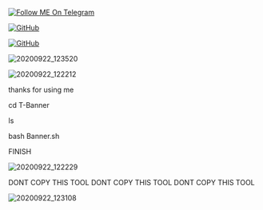 <a href="https://telegram.im/@H3LLO_H4CK3R"><img title="Follow ME On Telegram" src="https://img.shields.io/badge/Follow Me On Telegram-black?style=for-the-badge&logo=Telegram"></a>

[![GitHub](https://img.shields.io/badge/Github-181717?style=flat-square&logo=github&link=https://github.com/H3LLO-H4CK3R)](https://github.com/H3LLO-H4CK3R)


[![GitHub](https://img.shields.io/badge/MyRepositories-181717?style=flat-square&logo=github&link=https://github.com/H3LLO-H4CK3R?tab=repositories)](https://github.com/H3LLO-H4CK3R?tab=repositories)



![20200922_123520](https://user-images.githubusercontent.com/68962528/93852690-1c838580-fcd0-11ea-9816-bb8ec673bc89.jpg)






![20200922_122212](https://user-images.githubusercontent.com/68962528/93851754-58b5e680-fcce-11ea-8f3a-722f1e6cfbe2.jpg)


thanks for using me

cd T-Banner

ls

bash Banner.sh

FINISH 


![20200922_122229](https://user-images.githubusercontent.com/68962528/93851846-8438d100-fcce-11ea-8f93-9d7a12e6a047.jpg)


DONT COPY THIS TOOL 
DONT COPY THIS TOOL 
DONT COPY THIS TOOL 


![20200922_123108](https://user-images.githubusercontent.com/68962528/93852370-8a7b7d00-fccf-11ea-9440-57345980de10.jpg)
